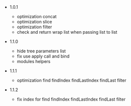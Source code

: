 - 1.0.1
    - optimization concat
    - optimization slice
    - optimization filter
    - check and return wrap list when passing list to list

- 1.1.0
    - hide tree parameters list
    - fix use apply call and bind
    - modules helpers

- 1.1.1
    - optimization find findIndex findLastIndex findLast filter

- 1.1.2
    - fix index for find findIndex findLastIndex findLast filter
